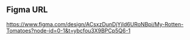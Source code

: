 ## Figma URL

https://www.figma.com/design/ACsxzDunDjYjId6URoNBpi/My-Rotten-Tomatoes?node-id=0-1&t=ybcfou3X9BPCp5Q6-1